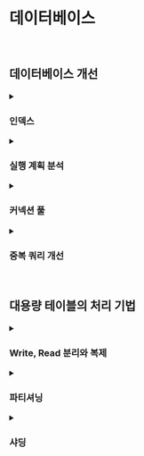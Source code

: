 # 데이터베이스

<br>

## 데이터베이스 개선

<details>
    <summary><h3>인덱스</h3></summary>
    <p>
        인덱스 튜닝을 하는 이유는 <strong>애플리케이션에서 실행되는 쿼리 실행 속도를 향상</strong>하기 위함!<br>
        <br>
        <strong>쿼리 실행 속도가 느려지면 사용자 요청이 서버에 쌓이게 되어 처리 대기 시간이 증가</strong>한다.<br>
        그만큼 <strong>CPU와 메모리 오버헤드가 발생</strong>하고 이는 <strong>전체 서버의 성능 저하를 유발</strong>한다.<br>
        <br>
        오버헤드: 시스템이 어떤 작업을 처리할 때, 필수 작업 이외에 발생하는 추가적인 자원 소비<br>
    </p>
    <br><br>
    <ul>
        <li><strong>인덱스 생성</strong>
            <ul>
                <li>자주 검색되어야 하고 크기가 최소화되어야 하며, 카디널리티가 높아야 한다.</li>
                <li>분포도가 좋은(중복이 적은) 칼럼과 기본 키, 조인 조건 칼럼에 인덱스를 구성하는 것이 좋다.</li>
                <li>인덱스 역시 비용이므로 과도한 인덱스 생성이 꼭 좋은 것만은 아님을 인지해야 한다.</li>
            </ul>
            </li>
            <br><br>
            <li><strong>인덱스 생성이 필요한 칼럼의 조건</strong>
            <ul>
                <li>WHERE, JOIN, ORDER BY 등에 자주 사용되는 칼럼</li>
                <li>중복이 적고 고유값이 많은, 즉 카디널리티가 높은 칼럼</li>
                <li>데이터 타입 크기가 작을수록 유리 (디스크 I/O 효율 증가)</li>
                <li>기본 키나 외래 키 등 JOIN 조건에 자주 사용되는 칼럼</li>
                <li>단일 인덱스보다는 실제로 함께 사용되는 조건들을 고려한 복합 인덱스가 더 효과적</li>
            </ul>
            </li>
            <br><br>
            <li><strong>인덱스를 타지 않는 경우</strong>
                <ol>
                    <li>인덱스 칼럼에 함수나 연산이 적용된 경우
                        <pre><code>
            WHERE SUBSTRING(name, 1, 3) = 'Choi';
            WHERE column1 + 10 = 20;
            WHERE CONCAT(first_name, last_name) = 'JisooChoi';
                        </code></pre>
                    </li>
                <li>
                    부정형 비교(조건 거부) 사용 시
                    <pre><code>
            WHERE status != 'active';
            WHERE age > 30;
            WHERE id NOT IN (1, 2, 3);
                    </code></pre>
                </li>
                <li>
                    카디널리티가 낮거나 값 범위가 넓은 조건
                    <pre><code>
            WHERE gender = 'F';  -- 값이 2개뿐이면 인덱스 효율 낮음
                    </code></pre>
                </li>
                <li>
                LIKE 절에 와일드카드(%)가 앞에 있는 경우
                    <pre><code>
            WHERE name LIKE '%soo';  -- 인덱스 사용 불가
            WHERE name LIKE 'ji%';   -- 인덱스 사용 가능
                    </code></pre>
                </li>
                <li>
                    인덱스 칼럼에 형변환이 일어난 경우
                    <pre><code>
            WHERE user_id = '123';  -- user_id가 INT인데 문자열로 비교
                    </code></pre>
                </li>
            </ol>
        </li>
    </ul>
    <br><br>
    <p>
        <strong>- 인덱스 튜닝</strong>: 이미 잘 작성된 쿼리를 더 빠르게 실행시키기 위해 인덱스를 조정<br>
        <strong>- 쿼리 최적화</strong>: 쿼리 문장 자체를 바꾸거나, 필요하면 테이블 구조까지 변경하는 작업
    </p>
    <br>
    <p>
        DB 서버는 애플리케이션 서버보다 투입 비용이 훨씬 높기 때문에 확장이 쉽지 않다. 따라서 올바른 SQL 수행을 위한 튜닝이 반드시 선행되어야 한다.<br>
    </p>
    <br><br>
</details>

<details>
    <summary><h3>실행 계획 분석</h3></summary>
    <p>일반 SELECT 쿼리 앞에 <code>EXPLAIN</code>을 추가해주면 된다.</p>
    <ul>
        <h3>[주요 항목]</h3>
            <ul>
                <li>select_type: SELECT 문 유형 (SIMPLE, SUBQUERY, UNION 등)</li>
                <li>type: 테이블에서 데이터를 읽는 방식 (좋을수록 빠름)</li>
                <li>possible_keys: 옵티마이저가 사용할 수 있는 인덱스 후보 목록</li>
                <li>key: 실제로 사용된 인덱스</li>
                <li>key_len: 사용된 인덱스의 크기 (바이트)</li>
                <li>ref: 조인할 때 어떤 컬럼이나 상수를 기준으로 연결하는지</li>
                <li>rows: 이 쿼리에서 읽을 것으로 예상되는 행 수</li>
                <li>filtered: 조건에 의해 걸러질 것으로 예상되는 비율(%)</li>
                <li>extra: 실행 방식에 대한 추가 정보 (Using temporary, Using filesort 등)</li>
            </ul>
        <br><br>
        <li><strong>select_type: 쿼리 안에 서브쿼리, UNION 등이 어떻게 구성되어 있는지 보여줌</strong>
             <ul>
                <li>복잡한 쿼리 구조(서브쿼리, UNION 등)는 성능 저하의 원인이 될 수 있음</li>
                <li>특히 DEPENDENT SUBQUERY, DEPENDENT UNION 같은 항목이 보이면 성능 병목 가능성 있음</li>
            </ul>
        </li>
        <br>
        <li><strong>⭐️ type: 테이블에 어떻게 접근하는지, 실제로 데이터를 어떻게 읽고 있는지를 보여주는 항목</strong><br>
            <ul>
                <li>type이 좋을 수록 쿼리가 빠르고 효율적</li>
                <li>ALL이나 index는 풀 테이블 스캔에 가까워 성능 이슈 가능성이 높다.</li>
            </ul>
        </li>
        <br><br>
        <li><strong>UNION</strong><br>
            UNION은 여러 SELECT 결과를 하나로 합치는 기능.<br>
            결과에서 중복된 행은 제거된다. => 이 과정에서 정렬(SORT)과 비교 연산이 필요해 성능 부담이 크다.<br>
            <br>
            DEPENDENT UNION, UNION RESULT는 성능에 안 좋다.<br>
            <br><br>
            <strong>UNION 개선하기</strong>
            <ul>
                <li>1. UNION은 UNION ALL로 바꾸기<br>
                    UNION ALL은 중복 제거를 하지 않아, 정렬 비용이 없다.<br>단, 정말 중복 허용해도 되는지를 잘 확인해야 한다.
                </li>
                <li>2. 서브쿼리를 최적화해서 결과 집합 크기 줄이기<br>
                    ex) WHERE 조건을 더 정교하게 걸어서 불필요한 row를 줄이기
                </li>
                <li>3. UNION 대신 JOIN 사용을 고려하기<br>
                    - JOIN이 더 효율적일 수 있음<br>
                    - 두 SELECT가 같은 조건이나 키를 기준으로 묶을 수 있는 구조라면 JOIN이 더 나음
                </li>
            </ul>
        </li>
        <br>
        <li><strong>성능이 좋은 실행 계획 기준</strong>
            <ul>
                <li>select_type: SIMPLE, PRIMARY, DERIVED</li>
                <li>type: system, const, eq_ref</li>
                <li>extra: Using index</li>
                <br>
            </ul>
             나머지 값들은 성능 저하 가능성이 있으므로 튜닝 대상 후보로 보고 속도 측정을 해보아야 한다.
            <br><br>
        </li>
    </ul>
    <br>
    <p>
        DB 서버는 애플리케이션 서버보다 투입 비용이 훨씬 높기 때문에 확장이 쉽지 않다. 따라서 올바른 SQL 수행을 위한 튜닝이 반드시 선행되어야 한다.<br>
    </p>
    <p><strong>* 옵티마이저</strong>: 데이터베이스가 쿼리를 가장 빠르게 실행할 수 있도록 실행 계획을 자동으로 결정하는 엔진<br>
        <strong>* 풀텍스트 인덱스</strong>: 문자열을 대상으로 검색어 포함 여부, 유사도, 키워드 검색 등을 지원하는 특수 인덱스<br>
        <strong>* 인덱스 튜닝</strong>: 이미 잘 작성된 쿼리를 더 빠르게 실행시키기 위해 인덱스를 조정<br>
        <strong>* 쿼리 최적화</strong>: 쿼리 문장 자체를 바꾸거나, 필요하면 테이블 구조까지 변경하는 작업
    </p>
    <br><br>
</details>

<details>
    <summary><h3>커넥션 풀</h3></summary>
    <p>
        데이터베이스 커넥션 풀 사이즈는 <strong>애플리케이션의 성능, 데이터베이스의 자원, 그리고 실제 트래픽 패턴</strong>을 고려해서 설정 해야한다.<br>
        잘못 설정된 커넥션 수는 <strong>응답 지연, 리소스 낭비, 시스템 과부하</strong>로 이어질 수 있다.<br>
        <br>
        - 커넥션 풀(Connection Pool): DB 연결을 미리 만들어두고 재사용함으로써 성능을 높이는 방식<br>
        - 커넥션 풀 사이즈: <strong>동시에 몇 개의 DB 연결</strong>을 허용할 것인지 설정<br>
    </p>
    <br>
    <h3>커넥션 풀 사이즈 설정 기준</h3>
    <code>최대 커넥션 수 = 애플리케이션 서버 수 × 서버당 커넥션 수<br></code>
    <ul>
        <br>
        <li><strong>고려 요소</strong>
             <ul>
                <li>초당 요청 쿼리 수 (QPS: Queries Per Second)</li>
                <li>요청당 평균 쿼리 처리 시간</li>
                <li>최대 피크 시간대의 요청량</li>
                <li>DB 서버의 max_connections 값</li>
                <li>DB 서버의 CPU, 메모리 등 리소스 여유</li>
                <li>슬로우 쿼리 발생 여부</li>
            </ul>
        </li>
        <br>
        예: QPS가 100이고, 쿼리당 평균 처리 시간이 100ms라면,<br>
        동시에 활성화되는 커넥션은 약 10개 필요하다.<br>
        → 안전하게 2배인 20개 정도로 설정 후 테스트<br>
        <br>
    </ul>
    <h3>병목과 튜닝 전략</h3>
    <ul>
        <li><strong>성능 병목 원인</strong><br>
            <ul>
                <li>1. 커넥션 풀 부족 → 대기 시간 증가</li>
                <li>2. 슬로우 쿼리 → 커넥션 점유 시간 증가 →  풀 고갈</li>
            </ul>
        </li>
        <li><strong>해결 전략</strong><br>
            <ul>
                <li>쿼리 튜닝: 슬로우 쿼리 제거 → 커넥션 점유 시간 단축</li>
                <li>풀 사이즈 조정: 점진적으로 늘리며 모니터링</li>
                <li>성능 테스트 반복: 실제 트래픽 시뮬레이션 후 적정값 도출</li>
                <li>최대 허용 커넥션 수 고려: DB가 감당 가능한 범위 내에서 설정</li>
            </ul>
        </li>
        <br><br>
    </ul>
    <h3>실무 예시</h3>
    <ul>
        <li>WAS(Web Application Server) 서버 3대</li>
        <li>초당 150 쿼리 발생</li>
        <li>쿼리당 평균 처리 시간 50ms</li>
        <br>
        <code>1000ms / 50ms = 20</code><br>
        → 한 커넥션은 초당 최대 20개의 쿼리 처리 가능 (1초 = 1000ms)<br>
        <code>150 / 20 = 7.5</code><br>
        → 초당 150 쿼리 처리하려면 7.5개 커넥션이 필요함<br>
        <br>
        최소 8개의 커넥션이 있어야 함<br>
        여유 고려해 서버당 커넥션 풀 사이즈를 20 ~ 30개 설정<br>
        <br>
        <li>
            왜 20 ~ 30개로 설정할까?
            <ul>
                <strong>1. 트래픽은 늘 평균이 아니라 피크를 기준으로 튜닝해야 하기 때문</strong><br>
                → 순간 150개가 아니라 200개, 300개까지 치솟을 수도 있음<br><br>
                <strong>2. 슬로우 쿼리나 일시적인 병목 상황이 있을 수 있기 때문</strong><br>
                → 어떤 쿼리는 50ms보다 오래 걸릴 수 있음. 그동안 커넥션은 반납되지 않고 점유된 채 대기함<br><br>
                <strong>3. 비즈니스 로직 중간에 커넥션을 오래 점유하는 경우 대비</strong><br>
                → 트랜잭션 처리, 외부 API 연동 등<br><br>
                <strong>4. 3대 WAS로 분산되어 있기 때문에 개별 서버당 충분한 커넥션 확보 필요</strong><br>
                → 전체적으로는 20개면 충분할 수 있어도, 일부 WAS에 트래픽이 쏠리면 서버 1대당 커넥션 수가 부족할 수 있음<br><br>
                <strong>5. 풀은 부족하면 병목, 많아도 리소스 낭비는 거의 없음</strong><br>
                → 커넥션 풀을 20개로 설정했다고 해서 항상 20개가 활성화되는 것이 아님. 대부분 idle 상태에 있음<br>
                → 풀 사이즈 = 최대 허용치. 리소스 낭비 없음<br>
            </ul>
        </li>
    </ul>

</details>

<details>
    <summary><h3>중복 쿼리 개선</h3></summary>
    <p>
        <strong>DB 접근 횟수를 줄이고, 인덱스를 활용해 응답 시간을 개선</strong>하는 것이 애플리케이션 성능 최적화의 가장 효과적인 방법<br>
    </p>
    <br>
    <ul>
        <li><strong>1. DB 접근 최소화</strong><br>
            <ul>
                <li>쿼리 호출 횟수를 줄이는 것이 가장 우선</li>
                <li>자주 사용하는 데이터를 캐싱하거나, <strong>한 번에 묶어서 조회하는 방식 고려해보기</strong></li>
            </ul>
        </li>
        <br>
        <li><strong>2. 로직으로 처리 가능한 것은 로직에서 처리</strong><br>
            <ul>
                <li>쿼리로 모든 걸 처리하지 말고, <strong>DB에서 가져온 데이터를 애플리케이션 로직에서 가공</strong><br></li>
                <li>ex) 필터링, 정렬, 집계 등을 로직 레벨에서 처리</li>
            </ul>
        </li>
        <br>
        <li><strong>3. 복잡한 조인은 애플리케이션에서 코드로 분리</strong><br>
            <ul>
                <li>조인 depth가 깊고 쿼리가 복잡하면 성능 저하 가능</li>
                <li>해결 방법<br>
                - 주요 테이블에서 데이터를 먼저 조회<br>
                - 해당 결과의 키(id 등)를 기준으로 다른 테이블을 개별 조회<br>
                - <strong>애플리케이션 레벨에서 코드로 결과 조합</strong> => merge(여러 데이터 소스를 하나로 합치기), filter, join(공통 키로 데이터를 연결) 수행<br>
                </li>
            </ul>
        </li>
        <br>
        <li><strong>4. 3번은 MSA에서도 유용한 전략</strong><br>
            <ul>
                <li><strong>MSA 환경에서는 서비스마다 DB를 분리해두는 경우가 많아, 복잡한 조인을 SQL에서 직접 수행하기 어렵다.</strong><br>
                이럴 경우, 각 서비스에서 데이터를 API로 조회하고, <strong>애플리케이션 또는 API Gateway에서 데이터를 조합</strong>해 응답을 구성하는 방식이 자주 사용된다.
                </li>
                <br>
            </ul>
        </li>
        <br><br>
    </ul>

</details>

<br>

## 대용량 테이블의 처리 기법

<details>
    <summary><h3>Write, Read 분리와 복제</h3></summary>
    <h3>리플리케이션(Replication)의 목적</h3>
    <ol>
        <li>
        <strong>가용성과 안정성 확보</strong><br>
        데이터를 실시간 또는 거의 실시간으로 다른 DB에 복제
        </li>
        <li>
        <strong>백업 및 복구 대비</strong><br>
        장애 시 슬레이브를 마스터로 전환 가능 (High Availability)
        </li>
        <li>
        <strong>대용량 처리 효율성</strong><br>
        - 데이터 분석, 큐 전송 등 비즈니스 트랜잭션과 분리된 작업을 슬레이브에서 수행해 마스터 부하 방지<br>
        - 복잡한 조인이나 대용량 데이터 조회 시 슬레이브에서 처리해 마스터 부하 방지
        </li>
    </ol>
    <br>
    <h3>마스터와 슬레이브의 사양 차이를 최소화해야 하는 이유</h3>
    <ol>
    <li>
        <strong>복제 지연</strong><br>
        슬레이브가 마스터의 변경 내용을 제시간에 반영하지 못해 실시간 데이터 일관성에 문제가 생김.
    </li>
    <br>
    <li>
        <strong>버퍼 오버플로우</strong><br>
        슬레이브의 처리 속도가 느려 복제 로그가 버퍼에 과도하게 쌓이고 넘칠 수 있음.
        <ul>
        <li><strong>로그 손실</strong>: 버퍼가 가득 차면 이후 로그가 누락</li>
        <li><strong>복제 중단</strong>: 복제 프로세스가 멈추거나 오류 발생</li>
        <li><strong>서비스 영향</strong>: 슬레이브를 참조하는 시스템에서 오래된 데이터가 조회될 수 있음.</li>
        </ul>
    </li>
    <br>
    <li>
        <strong>복제 전환(Failover) 시 문제 발생</strong><br>
        마스터에 장애가 발생해 슬레이브를 새 마스터로 승격할 때, 슬레이브의 사양이 낮으면 다음과 같은 문제가 발생.
        <ul>
        <li><strong>DB 연결 실패</strong>: 새 마스터가 요청을 감당하지 못해 접속 불가</li>
        <li><strong>과부하로 인한 성능 저하</strong>: 처리 능력 부족으로 시스템 전체 성능 저하</li>
        <li><strong>데이터 유실 / 중복 처리</strong>: 복제 지연 상태에서 전환되면 트랜잭션 누락 또는 중복 발생</li>
        <li><strong>트랜잭션 누락</strong>: 전환 직전 처리 중이던 트랜잭션이 손실될 가능성</li>
        </ul>
    </li>
    </ol>
    <br>
</details>

<details>
    <summary><h3>파티셔닝</h3></summary>
    <p><strong>하나의 테이블을 논리적으로 여러 파티션으로 나눠 데이터를 저장하는 방식.</strong></p>
    <ul>
        <li>불필요한 파티션은 스캔하지 않아도 되므로 쿼리 속도 향상</li>
        <li>데이터 용량이 커도 인덱스 성능 유지</li>
        <li>백업(중요한 데이터를 안전하게 복사해서 보관), 유지보수, 데이터 삭제 등 관리 편의성 향상</li>
    </ul>
    <br>
    <h3>언제 사용?</h3>
    슬로우 쿼리 해소, 데이터 보관 관리, 아카이빙 용이성 등이 목적<br>
    <ul>
        <li>데이터가 시간이 지남에 따라 지속적으로 증가하는 경우</li>
        <li>특정 테이블에 SELECT, INSERT, UPDATE가 매우 빈번하게 발생하는 경우</li>
        <li>인덱스 크기 증가에 따른 성능 저하를 완화하고자 할 때</li>
    </ul>
    <br>
    <h3>파티셔닝은 실제로 테이블을 나누는 건가?</h3>
    <ul>
        <li>논리적으로는 하나의 테이블로 간주되지만, 물리적으로는 내부적으로 여러 파티션(파일 단위)으로 저장됨.</li>
        <li>사용자(개발자)는 하나의 테이블처럼 쿼리하지만, DBMS가 조건에 따라 특정 파티션만 조회 (Database 입장에서 데이터 파일은 나눠져 있음.)</li>
    </ul>
    <br>
    <h3>파티셔닝 전략</h3>
    <ol>
        <li><strong>수평 파티셔닝</strong><br>
        → 데이터 행(row)을 기준으로 나눔 (날짜, 범위, 특정 컬럼 값 기준)</li><br>
        <li><strong>수직 파티셔닝</strong><br>
        → 데이터 열(column)을 기준으로 나눔 (자주 사용하는 칼럼만 별도 분리)</li>
    </ol>
    <br>
    <h3>파티셔닝 기준 예시</h3>
    <ul>
        <li><strong>범위 기반 파티셔닝 (Range Partitioning)</strong><br>
        예: created_at 날짜가 2023, 2024, 2025년별로 분할</li><br>
        <li><strong>해시 기반 파티셔닝 (Hash Partitioning)</strong><br>
        MySQL 내부 해시 함수를 적용해서 n개로 쪼개달라고 하면 n개의 파티션으로 균등하게 분산 저장함<br>
        → DB가 알아서 해시를 적용하고 분배함</li>
        <li><strong>리스트 기반 파티셔닝 (List Partitioning)</strong><br>
        예: 지역별(서울, 부산, 대구)로 분할</li><br>
        <li><strong>혼합 파티셔닝 (Composite)</strong><br>
        예: 범위 + 해시 같이 조합해서 사용</li>
    </ul>
</details>

<details>
    <summary><h3>샤딩</h3></summary>
    <p>
        <strong>데이터를 여러 개의 데이터베이스에 분산 저장</strong>하는 방식<br>
        DBMS가 기본적으로 제공하는 기능이 아니고, 애플리케이션 레벨에서 직접 구현해야 한다.<br>
    </p>
    <br>
    <h3>샤딩 vs 파티셔닝</h3>
    <ul>
        <li><strong>파티셔닝</strong>: <strong>하나의 DB 내</strong>에서 테이블을 <strong>논리적으로 분리</strong></li>
        <li><strong>샤딩</strong>: <strong>서로 다른 물리 DB</strong>에 테이블 데이터를 분산 저장</li>
    </ul>
    <ul>
        급성장하는 서비스는 수천만 ~ 수억 row 단위의 데이터가 빠르게 축적된다.<br>
        아무리 <strong>쿼리 튜닝이나 인덱스를 최적화해도 물리적인 데이터 양이 지나치게 크면 성능 문제는 불가피</strong>하다.<br><br>
        <strong>파티셔닝만으로는 한계가 있는 상황에서 샤딩이 필요</strong><br>
    </ul>
    <br>
    <p><strong>샤딩 예시)</strong></p>
    <ul>
    <li><strong>회원 테이블</strong><br>
        대부분 단건 조회 위주이고, <strong>일정 수준까지는 쿼리 튜닝으로 충분히 커버 가능</strong>하다.<br>
        그러나 <strong>회원 수가 수천만 이상으로 증가</strong>하거나, 로그인/권한 등 유저 기반 <strong>요청이 집중될 경우, 부하 분산을 위해 모듈러 샤딩을 적용</strong>하기도 한다.<br>
    </li>
    <br>
    <li><strong>주문/환불/배송 등 거래성 데이터</strong><br>
        <strong>주문에 비례해서 쌓이는</strong> 배송 정보, 내 구매 내역 등은 <strong>데이터 사이즈만큼 지속적으로 select, insert, update가 발생</strong>한다.<br>
        ⇒ 데이터 양과 트래픽이 함께 늘어나 슬로우 쿼리, 장애 가능성 증가. 샤딩을 해줘야 함.
    </li>
    </ul>
    <br>
    <h3>샤딩의 종류</h3>
    <p>
    대부분의 경우 샤딩 키(PK, user_id 등)를 기준으로,<br>
    <strong>해시 기반(=모듈러 샤딩)</strong> 또는 <strong>범위 기반(=레인지 샤딩)</strong> 방식 중 <strong>하나를 선택</strong>해 데이터를 분산 저장한다.
    </p>
    <h4>1. 모듈러 샤딩</h4>
    <ul>
        키 값에 모듈러 연산(key % N)을 적용해 데이터를 균등하게 분산<br>
        ex) user_id % 3 → DB0, DB1, DB2에 분산 저장<br>
        <br>
        <li><strong>데이터가 균등하게 분산되지만, 범위 조회는 약함</strong></li>
        <li>회원, 로그인 히스토리, 유저별 설정 값 등 단건 조회가 많은 데이터</li>
    </ul>
    <br>
    <strong>장점</strong>
    <ul>
        <li>특정 유저에만 집중된 요청이 많을 때 유리</li>
        <li><strong>범위 조회보단 PK 기반 단건 조회 성능이 좋음</strong></li>
        <li>⇒ user_id별로 조회하기 때문에 user_id % N으로 균등하게 쪼개기만 해도 충분히 효율적</li>
    </ul>
    <br>
    <strong>단점</strong>
    <ul>
        <li>범위 조회 시 <strong>모든 DB에 병렬로 쿼리</strong>해야 하므로 성능 저하 가능</li>
        <li>샤드 수가 바뀌면 전체 분산이 깨짐<br> (= 데이터를 전부 다시 마이그레이션 해야 함. 서비스 중단 없이 확장하기 어려움.)</li>
    </ul>
    <br>
    <h4>2. 레인지 샤딩</h4>
    <ul>
        key의 값 범위에 따라 분할 저장<br>
        ex) order_id 1~1,000,000 → DB A, 1,000,001~2,000,000 → DB B<br>
        <br>
        <li>주문, 결제, 배송, 로그 등 <strong>시간순으로 쌓이는 데이터</strong></li>
    </ul>
    <br>
    <strong>장점</strong>
    <ul>
        <li>범위 조회 성능이 뛰어남</li>
        <li>구조 변경이 비교적 유연함 (새 범위만 정의하면 됨)</li>
        <li>시간 순 정렬/필터가 편리</li>
    </ul>
    <strong>단점</strong>
    <ul>
        <li>마지막 DB에만 쓰기 쏠림 발생 가능</li>
        <li>특정 범위에 데이터가 몰릴 경우, 불균형이 생기고 특정 DB만 과부하될 수 있음</li>
        <li>새로운 범위를 위한 샤드 추가/관리가 필요</li>
    </ul>
    <br>
    * 추가) 일관된 해싱 기반 샤딩<br><br>
    <details>
        <summary><strong>왜 주문 같은 데이터는 레인지 샤딩을 많이 쓸까?</strong></summary>
        <ol>
        <li><strong>범위 조회가 많기 때문</strong><br>
            order_id나 created_at으로 범위 조회가 자주 발생<br>
            모듈러 샤딩이면 이걸 모든 DB에 동시에 쿼리해야 함 → 병렬 쿼리, 성능 저하
        </li>
        <li><strong>시간순 정렬이 중요</strong><br>
            최신 주문보기, 주문 순 정렬<br>
            레인지 샤딩은 시간 순서에 따라 자연스럽게 분리되어 관리/정렬이 편리함
        </li>
        <li><strong>계속 쌓이면서 갱신이 적은 데이터</strong><br>
            주문 데이터는 한 번 INSERT 되고 거의 안 바뀜<br>
            데이터 쏠림 문제는 읽기 부하가 아닌, 쓰기 부하 관점에서만 고려하면 됨
        </li>
        </ol>
    </details>
    <br>
    <h3>샤딩 적용 절차</h3>
    <ol>
        <li><strong>샤딩 키 선정 및 설계</strong><br>
            - 테이블을 분석하고 샤딩 기준(키)을 설정
        </li><br>
        <li><strong>데이터 마이그레이션</strong><br>
            - 기존 데이터를 샤딩 구조에 맞춰 샤드 DB로 이관
        </li><br>
        <li><strong>이중 저장 단계</strong><br>
            - 일정 기간 동안 기존 DB + 샤딩 DB에 함께 저장하면서 이중 운영<br>
            - 애플리케이션 레벨에서 분산 저장/조회 로직을 구현
        </li><br>
        <li><strong>샤딩 안정화 후 전환 완료</strong><br>
            - 시스템이 안정화되면 기존 DB 저장 로직 제거<br>
            - 샤딩 DB만 운영
        </li>
    </ol>
</details>
